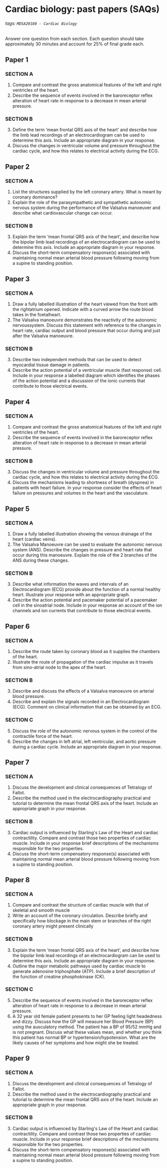 # Cardiac biology: past papers (SAQs)
###### tags: `MDSA20180 - Cardiac Biology`
Answer one question from each section. Each question should take approximately 30 minutes and account for 25% of final grade each.

## Paper 1
### SECTION A
1. Compare and contrast the gross anatomical features of the left and right ventricles of the heart.
2. Describe the sequence of events involved in the baroreceptor reflex alteration of heart rate in response to a decrease in mean arterial pressure.

### SECTION B
3. Define the term ‘mean frontal QRS axis of the heart’ and describe how the limb lead recordings of an electrocardiogram can be used to determine this axis. Include an appropriate diagram in your response.
4. Discuss the changes in ventricular volume and pressure throughout the cardiac cycle, and how this relates to electrical activity during the ECG. 

## Paper 2
### SECTION A
1. List the structures supplied by the left coronary artery. What is meant by coronary dominance?
2. Explain the role of the parasympathetic and sympathetic autonomic nervous system during the performance of the Valsalva manoeuver and describe what cardiovascular change can occur.

### SECTION B
3. Explain the term ‘mean frontal QRS axis of the heart’, and describe how the bipolar limb lead recordings of an electrocardiogram can be used to determine this axis. Include an appropriate diagram in your response.
4. Discuss the short-term compensatory response(s) associated with maintaining normal mean arterial blood pressure following moving from a supine to standing position.

## Paper 3
### SECTION A
1. Draw a fully labelled illustration of the heart viewed from the front with the rightatrium opened. Indicate with a curved arrow the route blood takes in the foetalheart.
2. The Valsalva manoeuvre demonstrates the reactivity of the autonomic nervoussystem. Discuss this statement with reference to the changes in heart rate, cardiac output and blood pressure that occur during and just after the Valsalva manoeuvre.

### SECTION B
3. Describe two independent methods that can be used to detect myocardial tissue damage in patients.
4. Describe the action potential of a ventricular muscle (fast response) cell. Include in your response a labelled diagram which identifies the phases of the action potential and a discussion of the ionic currents that contribute to those electrical events.

## Paper 4
### SECTION A
1. Compare and contrast the gross anatomical features of the left and right ventricles of the heart.
2. Describe the sequence of events involved in the baroreceptor reflex alteration of heart rate in response to a decrease in mean arterial pressure.

### SECTION B
3. Discuss the changes in ventricular volume and pressure throughout the cardiac cycle, and how this relates to electrical activity during the ECG.
4. Discuss the mechanisms leading to shortness of breath (dyspnea) in patients with heart failure. In your response consider the effects of heart failure on pressures and volumes in the heart and the vasculature.

## Paper 5
### SECTION A
1. Draw a fully labelled illustration showing the venous drainage of the heart (cardiac veins).
2. The Valsalva Manoeuvre can be used to evaluate the autonomic nervous system (ANS). Describe the changes in pressure and heart rate that occur during this manoeuvre. Explain the role of the 2 branches of the ANS during these changes.

### SECTION B
3. Describe what information the waves and intervals of an Electrocardiogram (ECG) provide about the function of a normal healthy heart. Illustrate your response with an appropriate graph.
4. Describe the action potential and pacemaker potential of a pacemaker cell in the sinoatrial node. Include in your response an account of the ion channels and ion currents that contribute to those electrical events.

## Paper 6
### SECTION A
1. Describe the route taken by coronary blood as it supplies the chambers of the heart.
2. Illustrate the route of propagation of the cardiac impulse as it travels from sino-atrial node to the apex of the heart.

### SECTION B
3. Describe and discuss the effects of a Valsalva manoeuvre on arterial blood pressure.
4. Describe and explain the signals recorded in an Electrocardiogram (ECG). Comment on clinical information that can be obtained by an ECG.

### SECTION C
5. Discuss the role of the autonomic nervous system in the control of the contractile force of the heart.
6. Describe the changes in left atrial, left ventricular, and aortic pressure during a cardiac cycle. Include an appropriate diagram in your response.

## Paper 7 
### SECTION A
1. Discuss the development and clinical consequences of Tetralogy of Fallot.
2. Describe the method used in the electrocardiography practical and tutorial to determine the mean frontal QRS axis of the heart. Include an appropriate graph in your response.

### SECTION B
3. Cardiac output is influenced by Starling's Law of the Heart and cardiac contractility. Compare and contrast those two properties of cardiac muscle. Include in your response brief descriptions of the mechanisms responsible for the two properties.
4. Discuss the short-term compensatory response(s) associated with maintaining normal mean arterial blood pressure following moving from a supine to standing position.

## Paper 8
### SECTION A
1. Compare and contrast the structure of cardiac muscle with that of skeletal and smooth muscle
2. Write an account of the coronary circulation. Describe briefly and specifically how blockage in the main stem or branches of the right coronary artery might present clinically

### SECTION B
3. Explain the term ‘mean frontal QRS axis of the heart’, and describe how the bipolar limb lead recordings of an electrocardiogram can be used to determine this axis. Include an appropriate diagram in your response.
4. Outline the major metabolic pathways used by cardiac muscle to generate adenosine triphosphate (ATP). Include a brief description of the function of creatine phosphokinase (CK).

### SECTION C
5. Describe the sequence of events involved in the baroreceptor reflex alteration of heart rate in response to a decrease in mean arterial pressure.
6. A 32 year old female patient presents to her GP feeling light headedness and dizzy. Discuss how the GP will measure her Blood Pressure (BP) using the ausculatory method. The patient has a BP of 95/52 mmHg and is not pregnant. Discuss what these values mean, and whether you think this patient has normal BP or hypertension/hypotension. What are the likely causes of her symptoms and how might she be treated.

## Paper 9
### SECTION A
1. Discuss the development and clinical consequences of Tetralogy of Fallot.
2. Describe the method used in the electrocardiography practical and tutorial to determine the mean frontal QRS axis of the heart. Include an appropriate graph in your response.

### SECTION B
3. Cardiac output is influenced by Starling's Law of the Heart and cardiac contractility. Compare and contrast those two properties of cardiac muscle. Include in your response brief descriptions of the mechanisms responsible for the two properties.
4. Discuss the short-term compensatory response(s) associated with maintaining normal mean arterial blood pressure following moving from a supine to standing position.
